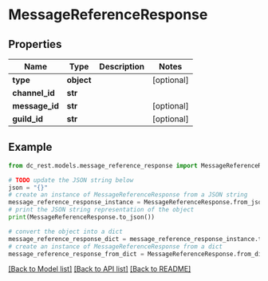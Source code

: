 # MessageReferenceResponse


## Properties

Name | Type | Description | Notes
------------ | ------------- | ------------- | -------------
**type** | **object** |  | [optional] 
**channel_id** | **str** |  | 
**message_id** | **str** |  | [optional] 
**guild_id** | **str** |  | [optional] 

## Example

```python
from dc_rest.models.message_reference_response import MessageReferenceResponse

# TODO update the JSON string below
json = "{}"
# create an instance of MessageReferenceResponse from a JSON string
message_reference_response_instance = MessageReferenceResponse.from_json(json)
# print the JSON string representation of the object
print(MessageReferenceResponse.to_json())

# convert the object into a dict
message_reference_response_dict = message_reference_response_instance.to_dict()
# create an instance of MessageReferenceResponse from a dict
message_reference_response_from_dict = MessageReferenceResponse.from_dict(message_reference_response_dict)
```
[[Back to Model list]](../README.md#documentation-for-models) [[Back to API list]](../README.md#documentation-for-api-endpoints) [[Back to README]](../README.md)


